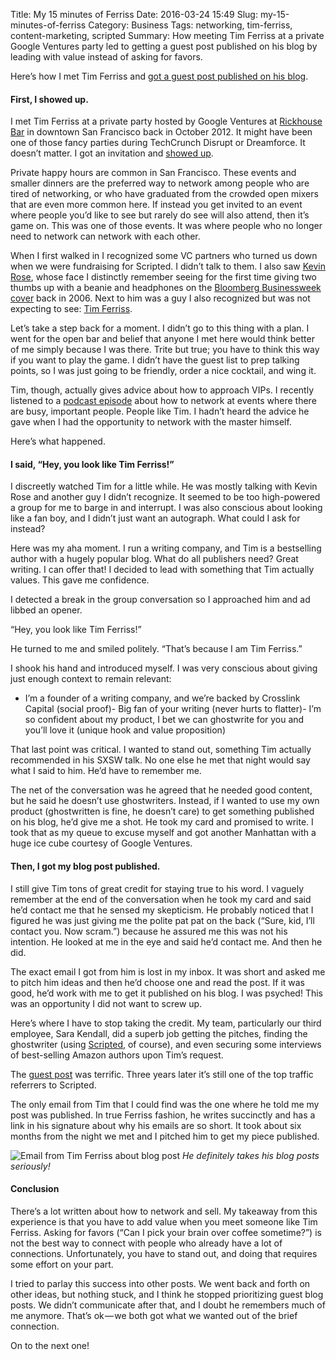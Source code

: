 Title: My 15 minutes of Ferriss
Date: 2016-03-24 15:49
Slug: my-15-minutes-of-ferriss
Category: Business
Tags: networking, tim-ferriss, content-marketing, scripted
Summary: How meeting Tim Ferriss at a private Google Ventures party led to getting a guest post published on his blog by leading with value instead of asking for favors.

Here’s how I met Tim Ferriss and [got a guest post published on his blog](http://fourhourworkweek.com/2013/04/04/how-to-make-1000000-selling-e-books-tactics-and-case-studies/).

#### First, I showed up.

I met Tim Ferriss at a private party hosted by Google Ventures at [Rickhouse Bar](http://www.rickhousebar.com/) in downtown San Francisco back in October 2012. It might have been one of those fancy parties during TechCrunch Disrupt or Dreamforce. It doesn’t matter. I got an invitation and [showed up](https://medium.com/@xsvengoechea/just-show-up-9b5df950d88d#.9t0r2zpw2).

Private happy hours are common in San Francisco. These events and smaller dinners are the preferred way to network among people who are tired of networking, or who have graduated from the crowded open mixers that are even more common here. If instead you get invited to an event where people you’d like to see but rarely do see will also attend, then it’s game on. This was one of those events. It was where people who no longer need to network can network with each other.

When I first walked in I recognized some VC partners who turned us down when we were fundraising for Scripted. I didn’t talk to them. I also saw [Kevin Rose](https://en.wikipedia.org/wiki/Kevin_Rose), whose face I distinctly remember seeing for the first time giving two thumbs up with a beanie and headphones on the [Bloomberg Businessweek cover](http://www.bloomberg.com/news/articles/2006-08-13/cover-image-how-this-kid-made-60-million-in-18-months) back in 2006. Next to him was a guy I also recognized but was not expecting to see: [Tim Ferriss](http://fourhourworkweek.com/about/).

Let’s take a step back for a moment. I didn’t go to this thing with a plan. I went for the open bar and belief that anyone I met here would think better of me simply because I was there. Trite but true; you have to think this way if you want to play the game. I didn’t have the guest list to prep talking points, so I was just going to be friendly, order a nice cocktail, and wing it.

Tim, though, actually gives advice about how to approach VIPs. I recently listened to a [podcast episode](http://fourhourworkweek.com/2015/08/26/how-to-build-a-world-class-network-in-record-time/) about how to network at events where there are busy, important people. People like Tim. I hadn’t heard the advice he gave when I had the opportunity to network with the master himself.

Here’s what happened.

#### I said, “Hey, you look like Tim Ferriss!”

I discreetly watched Tim for a little while. He was mostly talking with Kevin Rose and another guy I didn’t recognize. It seemed to be too high-powered a group for me to barge in and interrupt. I was also conscious about looking like a fan boy, and I didn’t just want an autograph. What could I ask for instead?

Here was my aha moment. I run a writing company, and Tim is a bestselling author with a hugely popular blog. What do all publishers need? Great writing. I can offer that! I decided to lead with something that Tim actually values. This gave me confidence.

I detected a break in the group conversation so I approached him and ad libbed an opener.

“Hey, you look like Tim Ferriss!”

He turned to me and smiled politely. “That’s because I am Tim Ferriss.”

I shook his hand and introduced myself. I was very conscious about giving just enough context to remain relevant:

- I’m a founder of a writing company, and we’re backed by Crosslink Capital (social proof)- Big fan of your writing (never hurts to flatter)- I’m so confident about my product, I bet we can ghostwrite for you and you’ll love it (unique hook and value proposition)

That last point was critical. I wanted to stand out, something Tim actually recommended in his SXSW talk. No one else he met that night would say what I said to him. He’d have to remember me.

The net of the conversation was he agreed that he needed good content, but he said he doesn’t use ghostwriters. Instead, if I wanted to use my own product (ghostwritten is fine, he doesn’t care) to get something published on his blog, he’d give me a shot. He took my card and promised to write. I took that as my queue to excuse myself and got another Manhattan with a huge ice cube courtesy of Google Ventures.

#### Then, I got my blog post published.

I still give Tim tons of great credit for staying true to his word. I vaguely remember at the end of the conversation when he took my card and said he’d contact me that he sensed my skepticism. He probably noticed that I figured he was just giving me the polite pat pat on the back (“Sure, kid, I’ll contact you. Now scram.”) because he assured me this was not his intention. He looked at me in the eye and said he’d contact me. And then he did.

The exact email I got from him is lost in my inbox. It was short and asked me to pitch him ideas and then he’d choose one and read the post. If it was good, he’d work with me to get it published on his blog. I was psyched! This was an opportunity I did not want to screw up.

Here’s where I have to stop taking the credit. My team, particularly our third employee, Sara Kendall, did a superb job getting the pitches, finding the ghostwriter (using [Scripted](http://www.scripted.com), of course), and even securing some interviews of best-selling Amazon authors upon Tim’s request.

The [guest post](http://fourhourworkweek.com/2013/04/04/how-to-make-1000000-selling-e-books-tactics-and-case-studies/) was terrific. Three years later it’s still one of the top traffic referrers to Scripted.

The only email from Tim that I could find was the one where he told me my post was published. In true Ferriss fashion, he writes succinctly and has a link in his signature about why his emails are so short. It took about six months from the night we met and I pitched him to get my piece published.

![Email from Tim Ferriss about blog post]({static}/images/2016/03/3d26b-1gutdc_ymg12a4iibhluzzg.png)
*He definitely takes his blog posts seriously!*

#### Conclusion

There’s a lot written about how to network and sell. My takeaway from this experience is that you have to add value when you meet someone like Tim Ferriss. Asking for favors (“Can I pick your brain over coffee sometime?”) is not the best way to connect with people who already have a lot of connections. Unfortunately, you have to stand out, and doing that requires some effort on your part.

I tried to parlay this success into other posts. We went back and forth on other ideas, but nothing stuck, and I think he stopped prioritizing guest blog posts. We didn’t communicate after that, and I doubt he remembers much of me anymore. That’s ok — we both got what we wanted out of the brief connection.

On to the next one!